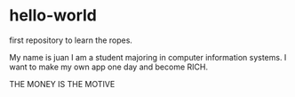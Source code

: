 # hello-world
first repository to learn the ropes.

My name is juan 
I am a student majoring in computer information systems.
I want to make my own app one day and become RICH.

THE MONEY IS THE MOTIVE$$$$
